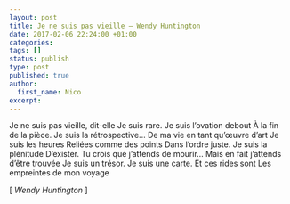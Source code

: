 ```yaml
---
layout: post
title: Je ne suis pas vieille — Wendy Huntington
date: 2017-02-06 22:24:00 +01:00
categories:
tags: []
status: publish
type: post
published: true
author:
  first_name: Nico
excerpt:
---
```


Je ne suis pas vieille, dit-elle
Je suis rare.
Je suis l’ovation debout
À la fin de la pièce.
Je suis la rétrospective...
De ma vie en tant qu’œuvre d’art
Je suis les heures
Reliées comme des points
Dans l’ordre juste.
Je suis la plénitude
D’exister.
Tu crois que j’attends de mourir...
Mais en fait j’attends d’être trouvée
Je suis un trésor.
Je suis une carte.
Et ces rides sont
Les empreintes de mon voyage

[ *Wendy Huntington* ]

